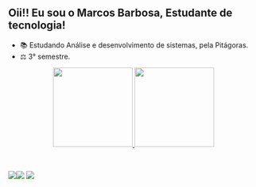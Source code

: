 ## Oii!! Eu sou o Marcos Barbosa, Estudante de tecnologia!

-  📚 Estudando Análise e desenvolvimento de sistemas, pela Pitágoras.
-  ⚖ 3° semestre.

<div align="center">
  <a href="https://github.com/MarcossBarbosa">
  <img height="160em" src="https://github-readme-stats.vercel.app/api?username=MarcossBarbosa&show_icons=true&theme=dark&include_all_commits=true&count_private=true"/>     <img height="160em" src="https://github-readme-stats.vercel.app/api/top-langs/?username=MarcossBarbosa&layout=compact&langs_count=7&theme=dark"/>
</div>
<div style="display: inline_block"><br>

  ##
  
  <div>
<a href="mailto:marcosviinicius211@gmail.com" ><img src="https://img.shields.io/badge/Gmail-D14836?style=for-the-badge&logo=gmail&logoColor=dark" target="_blank"></a><a href="https://www.instagram.com/_ms.viniciuss/" target="_blank"><img src="https://img.shields.io/badge/-Instagram-%23E4405F?style=for-the-       badge&logo=instagram&logoColor=dark" target="_blank"></a>
<a href="https://www.linkedin.com/in/marcos-vinicius-b51516203/" target="_blank"><img src="https://img.shields.io/badge/-LinkedIn-%230077B5?style=for-the-    badge&logo=linkedin&logoColor=white" target="_blank"></a> 
  </div>
 

